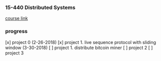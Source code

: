 ### 15-440 Distributed Systems
[course link](http://www.cs.cmu.edu/~srini/15-440/assignments.html)

### progress
[x] project 0  (2-26-2018)
[x] project 1. live sequence protocol with sliding window (3-30-2018)
[ ] project 1. distribute bitcoin miner
[ ] project 2
[ ] project 3
